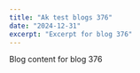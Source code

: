 ```yaml
---
title: "Ak test blogs 376"
date: "2024-12-31"
excerpt: "Excerpt for blog 376"
---
```


Blog content for blog 376